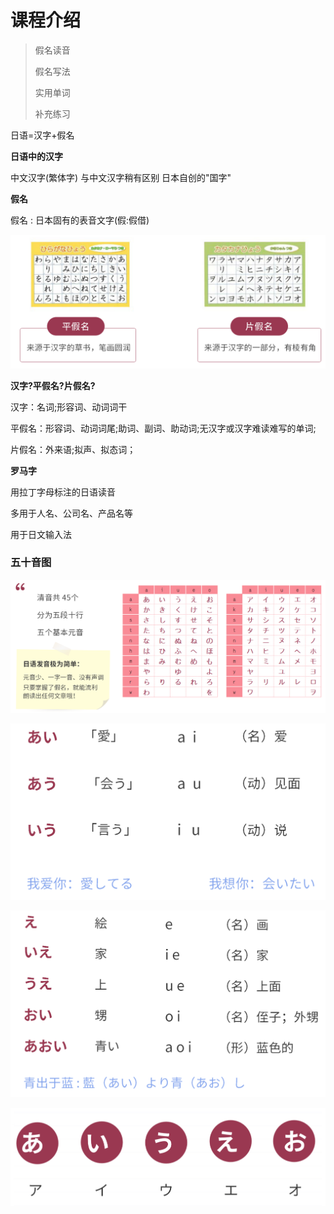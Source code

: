 # 课程介绍

> 假名读音
>
> 假名写法
>
> 实用单词
>
> 补充练习

日语=汉字+假名

**日语中的汉字**

中文汉字(繁体字)
与中文汉字稍有区别
日本自创的"国字"

**假名**

假名 : 日本固有的表音文字(假:假借)

![image-20240515200731670](assets/第1回あいう元お/image-20240515200731670.png)

**汉字?平假名?片假名?**

汉字：名词;形容词、动词词干

平假名：形容词、动词词尾;助词、副词、助动词;无汉字或汉字难读难写的单词;

片假名：外来语;拟声、拟态词；

**罗马字**

用拉丁字母标注的日语读音

多用于人名、公司名、产品名等

用于日文输入法

### 五十音图

![image-20240515201556839](assets/第1回あいう元お/image-20240515201556839.png)

![image-20240625174357269](assets/第1回あいう元お/image-20240625174357269.png)

![image-20240625174557390](assets/第1回あいう元お/image-20240625174557390.png)

![image-20240625174626401](assets/第1回あいう元お/image-20240625174626401.png)